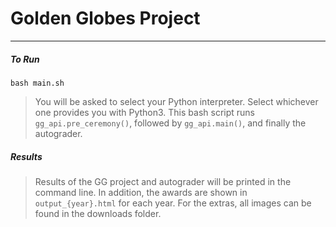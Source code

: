 # Golden Globes Project
***

##### To Run
`bash main.sh`

> You will be asked to select your Python interpreter. Select whichever one provides you with Python3. This bash script runs `gg_api.pre_ceremony()`, followed by `gg_api.main()`, and finally the autograder.

##### Results

> Results of the GG project and autograder will be printed in the command line. In addition, the awards are shown in `output_{year}.html` for each year. For the extras, all images can be found in the downloads folder.

